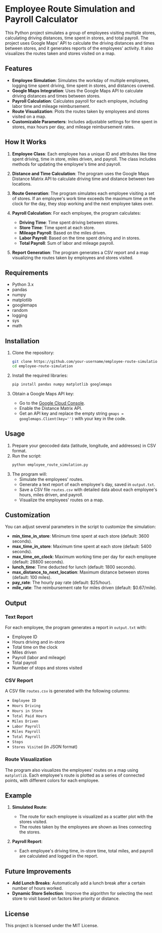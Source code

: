# Employee Route Simulation and Payroll Calculator

This Python project simulates a group of employees visiting multiple stores, calculating driving distances, time spent in stores, and total payroll. The project uses Google Maps' API to calculate the driving distances and times between stores, and it generates reports of the employees' activity. It also visualizes the routes taken and stores visited on a map.

## Features

- **Employee Simulation**: Simulates the workday of multiple employees, logging time spent driving, time spent in stores, and distances covered.
- **Google Maps Integration**: Uses the Google Maps API to calculate driving distances and times between stores.
- **Payroll Calculation**: Calculates payroll for each employee, including labor time and mileage reimbursement.
- **Route Visualization**: Plots the routes taken by employees and stores visited on a map.
- **Customizable Parameters**: Includes adjustable settings for time spent in stores, max hours per day, and mileage reimbursement rates.

## How It Works

1. **Employee Class**: Each employee has a unique ID and attributes like time spent driving, time in store, miles driven, and payroll. The class includes methods for updating the employee's time and payroll.
   
2. **Distance and Time Calculation**: The program uses the Google Maps Distance Matrix API to calculate driving time and distance between two locations.

3. **Route Generation**: The program simulates each employee visiting a set of stores. If an employee's work time exceeds the maximum time on the clock for the day, they stop working and the next employee takes over.

4. **Payroll Calculation**: For each employee, the program calculates:
   - **Driving Time**: Time spent driving between stores.
   - **Store Time**: Time spent at each store.
   - **Mileage Payroll**: Based on the miles driven.
   - **Labor Payroll**: Based on the time spent driving and in stores.
   - **Total Payroll**: Sum of labor and mileage payroll.

5. **Report Generation**: The program generates a CSV report and a map visualizing the routes taken by employees and stores visited.

## Requirements

- Python 3.x
- pandas
- numpy
- matplotlib
- googlemaps
- random
- logging
- sys
- math

## Installation

1. Clone the repository:
   ```bash
   git clone https://github.com/your-username/employee-route-simulation.git
   cd employee-route-simulation
   ```

2. Install the required libraries:
   ```bash
   pip install pandas numpy matplotlib googlemaps
   ```

3. Obtain a Google Maps API key:
   - Go to the [Google Cloud Console](https://console.cloud.google.com/).
   - Enable the Distance Matrix API.
   - Get an API key and replace the empty string `gmaps = googlemaps.Client(key='')` with your key in the code.

## Usage

1. Prepare your geocoded data (latitude, longitude, and addresses) in CSV format.
2. Run the script:
   ```bash
   python employee_route_simulation.py
   ```
3. The program will:
   - Simulate the employees' routes.
   - Generate a text report of each employee's day, saved in `output.txt`.
   - Save a CSV file `routes.csv` with detailed data about each employee's hours, miles driven, and payroll.
   - Visualize the employees' routes on a map.

## Customization

You can adjust several parameters in the script to customize the simulation:

- **min_time_in_store**: Minimum time spent at each store (default: 3600 seconds).
- **max_time_in_store**: Maximum time spent at each store (default: 5400 seconds).
- **max_time_on_clock**: Maximum working time per day for each employee (default: 28800 seconds).
- **lunch_time**: Time deducted for lunch (default: 1800 seconds).
- **max_distance_to_next_location**: Maximum distance between stores (default: 100 miles).
- **pay_rate**: The hourly pay rate (default: $25/hour).
- **mile_rate**: The reimbursement rate for miles driven (default: $0.67/mile).

## Output

### Text Report
For each employee, the program generates a report in `output.txt` with:
- Employee ID
- Hours driving and in-store
- Total time on the clock
- Miles driven
- Payroll (labor and mileage)
- Total payroll
- Number of stops and stores visited

### CSV Report
A CSV file `routes.csv` is generated with the following columns:
- `Employee ID`
- `Hours Driving`
- `Hours in Store`
- `Total Paid Hours`
- `Miles Driven`
- `Labor Payroll`
- `Miles Payroll`
- `Total Payroll`
- `Stops`
- `Stores Visited` (in JSON format)

### Route Visualization
The program also visualizes the employees' routes on a map using `matplotlib`. Each employee's route is plotted as a series of connected points, with different colors for each employee.

## Example

1. **Simulated Route**:
   - The route for each employee is visualized as a scatter plot with the stores visited.
   - The routes taken by the employees are shown as lines connecting the stores.
   
2. **Payroll Report**:
   - Each employee's driving time, in-store time, total miles, and payroll are calculated and logged in the report.

## Future Improvements

- **Add Lunch Breaks**: Automatically add a lunch break after a certain number of hours worked.
- **Dynamic Store Selection**: Improve the algorithm for selecting the next store to visit based on factors like priority or distance.

## License

This project is licensed under the MIT License.
